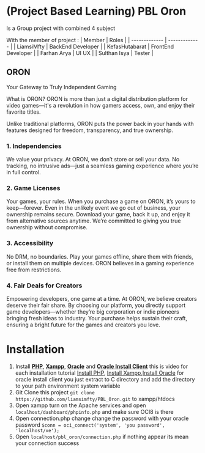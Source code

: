 # (Project Based Learning) PBL Oron
Is a Group project with combined 4 subject 

With the member of project :
| Member  | Roles |
| ------------- | ------------- |
| LiamsiMfty  | BackEnd Developer  |
| KefasHutabarat  | FrontEnd Developer  |
| Farhan Arya | UI UX |
| Sulthan Isya | Tester |

## ORON
Your Gateway to Truly Independent Gaming

What is ORON?
ORON is more than just a digital distribution platform for video games—it's a revolution in how gamers access, own, and enjoy their favorite titles.

Unlike traditional platforms, ORON puts the power back in your hands with features designed for freedom, transparency, and true ownership.

### 1. Independencies
We value your privacy.
At ORON, we don’t store or sell your data. No tracking, no intrusive ads—just a seamless gaming experience where you’re in full control.

### 2. Game Licenses
Your games, your rules.
When you purchase a game on ORON, it’s yours to keep—forever. Even in the unlikely event we go out of business, your ownership remains secure. Download your game, back it up, and enjoy it from alternative sources anytime. We’re committed to giving you true ownership without compromise.

### 3. Accessibility
No DRM, no boundaries.
Play your games offline, share them with friends, or install them on multiple devices. ORON believes in a gaming experience free from restrictions.

### 4. Fair Deals for Creators
Empowering developers, one game at a time.
At ORON, we believe creators deserve their fair share. By choosing our platform, you directly support game developers—whether they’re big corporation or indie pioneers bringing fresh ideas to industry. Your purchase helps sustain their craft, ensuring a bright future for the games and creators you love.



# Installation
1. Install [**PHP**](https://www.php.net/downloads.php), [**Xampp**](https://www.apachefriends.org/download.html), [**Oracle**](https://www.oracle.com/database/technologies/xe-downloads.html) and [**Oracle Install Client**](https://www.oracle.com/id/database/technologies/instant-client/downloads.html) this is video for each installation tutorial [Install PHP](https://www.youtube.com/watch?v=n04w2SzGr_U), [Install Xampp](https://www.youtube.com/watch?v=G2VEf-8nepc),[Install Oracle](https://www.youtube.com/watch?v=fgh2o4hveDk) for oracle install client you just extract to C directory and add the directory to your path environment system variable
2. Git Clone this project ``` git clone https://github.com/liamsimfty/PBL_Oron.git ``` to xampp/htdocs
3. Open xampp turn on the Apache services and open ``` localhost/dashboard/phpinfo.php ``` and make sure OCI8 is there
4. Open connection.php change change the password with your oracle password ``` $conn = oci_connect('system', 'you password', 'localhost/xe'); ```
5. Open ``` localhost/pbl_oron/connection.php ``` if  nothing appear its mean your connection success
